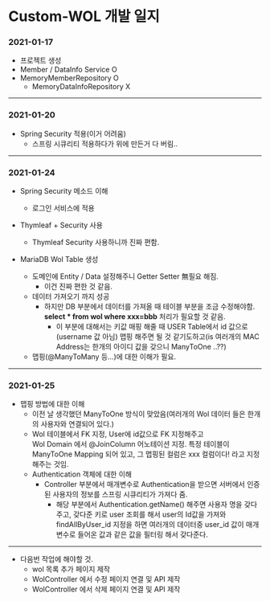 Custom-WOL 개발 일지
=========================


### 2021-01-17
- 프로젝트 생성
- Member / DataInfo Service O
- MemoryMemberRepository O
  - MemoryDataInfoRepository X

-----------------------------------------------------

### 2021-01-20
- Spring Security 적용(이거 어려움)
  - 스프링 시큐리티 적용하다가 위에 만든거 다 버림..

-----------------------------------------------------

### 2021-01-24
- Spring Security 메소드 이해
  - 로그인 서비스에 적용
  
- Thymleaf + Security 사용
  - Thymleaf Security 사용하니까 진짜 편함.
  
- MariaDB Wol Table 생성
  - 도메인에 Entity / Data 설정해주니 Getter Setter 無필요 해짐.
    - 이건 진짜 편한 것 같음.
  - 데이터 가져오기 까지 성공
    - 하지만 DB 부분에서 데이터를 가져올 때 테이블 부분을 조금 수정해야함. </br>
      <strong>select * from wol where xxx=bbb</strong> 처리가 필요할 것 같음.</br>
        - 이 부분에 대해서는 키값 매핑 해줄 때 USER Table에서 id 값으로(username 값 아님) 맵핑 해주면 될 것 같기도하고(is 여러개의 MAC Address는 한개의 아이디 값을 갖으니 ManyToOne ..??)
  - 맵핑(@ManyToMany 등...)에 대한 이해가 필요.

-----------------------------------------------------
  
### 2021-01-25
- 맵핑 방법에 대한 이해
  - 이전 날 생각했던 ManyToOne 방식이 맞았음(여러개의 Wol 데이터 들은 한개의 사용자와 연결되어 있다.)
  - Wol 테이블에서 FK 지정, User에 id값으로 FK 지정해주고</br>
  Wol Domain 에서 @JoinColumn 어노테이션 지정. 특정 테이블이 ManyToOne Mapping 되어 있고, 그 맵핑된 컬럼은 xxx 컬럼이다! 라고 지정해주는 것임.
  - Authentication 객체에 대한 이해
    - Controller 부분에서 매개변수로 Authentication을 받으면 서버에서 인증된 사용자의 정보를 스프링 시큐리티가 가져다 줌.
      - 해당 부분에서 Authentication.getName() 해주면 사용자 명을 갖다주고, 갖다준 키로 user 조회를 해서 user의 Id값을 가져와 findAllByUser_id 지정을 하면 여러개의 데이터중 user_id 값이 매개변수로 들어온 값과 같은 값을 필터링 해서 갖다준다.
-----------------------------------------------------

- 다음번 작업에 해야할 것.
  - wol 목록 추가 페이지 제작
  - WolController 에서 수정 페이지 연결 및 API 제작
  - WolController 에서 삭제 페이지 연결 및 API 제작
  